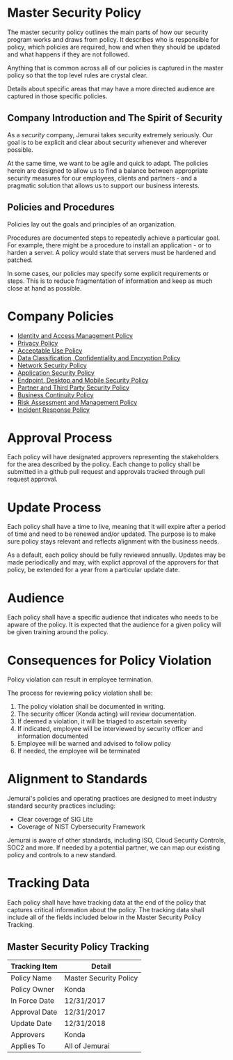 # Master Security Policy
The master security policy outlines the main parts of how our security program works and draws from policy.  It describes who is responsible for policy, which policies are required, how and when they should be updated and what happens if they are not followed.

Anything that is common across all of our policies is captured in the master policy so that the top level rules are crystal clear.

Details about specific areas that may have a more directed audience are captured in those specific policies.

## Company Introduction and The Spirit of Security
As a *security* company, Jemurai takes security extremely seriously.  Our goal is to be explicit and clear about security whenever and wherever possible.

At the same time, we want to be agile and quick to adapt.  The policies herein are designed to allow us to find a balance between appropriate security measures for our employees, clients and partners - and a pragmatic solution that allows us to support our business interests.

## Policies and Procedures
Policies lay out the goals and principles of an organization.

Procedures are documented steps to repeatedly achieve a particular goal.  For example, there might be a procedure to install an application - or to harden a server.  A policy would state that servers must be hardened and patched.

In some cases, our policies may specify some explicit requirements or steps.  This is to reduce fragmentation of information and keep as much close at hand as possible.

# Company Policies

* [Identity and Access Management Policy](policies/IAM_Policy.md)
* [Privacy Policy](policies/Privacy_Policy.md)
* [Acceptable Use Policy](policies/Acceptable_Use_Policy.md)
* [Data Classification, Confidentiality and Encryption Policy](policies/Data_Classification_and_Encryption_Policy.md)
* [Network Security Policy](policies/Network_Security_Policy.md)
* [Application Security Policy](policies/Application_Security_Policy.md)
* [Endpoint, Desktop and Mobile Security Policy](policies/Endpoint_Desktop_Mobile_Security_Policy.md)
* [Partner and Third Party Security Policy](policies/Partner_And_Third_Party_Security_Policy.md)
* [Business Continuity Policy](policies/BCP_Policy.md)
* [Risk Assessment and Management Policy](policies/Risk_Policy.md)
* [Incident Response Policy](policies/Indicent_Response_Policy.md)

# Approval Process
Each policy will have designated approvers representing the stakeholders for the area described by the policy.  Each change to policy shall be submitted in a github pull request and approvals tracked through pull request approval.

# Update Process
Each policy shall have a time to live, meaning that it will expire after a period of time and need to be renewed and/or updated.  The purpose is to make sure policy stays relevant and reflects alignment with the business needs.

As a default, each policy should be fully reviewed annually.  Updates may be made periodically and may, with explict approval of the approvers for that policy, be extended for a year from a particular update date.

# Audience
Each policy shall have a specific audience that indicates who needs to be apware of the policy.  It is expected that the audience for a given policy will be given training around the policy.

# Consequences for Policy Violation
Policy violation can result in employee termination.

The process for reviewing policy violation shall be:
1. The policy violation shall be documented in writing.
1. The security officer (Konda acting) will review documentation.
1. If deemed a violation, it will be triaged to ascertain severity
1. If indicated, employee will be interviewed by security officer and information documented
1. Employee will be warned and advised to follow policy
1. If needed, the employee will be terminated

# Alignment to Standards
Jemurai's policies and operating practices are designed to meet industry standard security practices including:
* Clear coverage of SIG Lite
* Coverage of NIST Cybersecurity Framework

Jemurai is aware of other standards, including ISO, Cloud Security Controls, SOC2 and more.  If needed by a potential partner, we can map our existing policy and controls to a new standard.

# Tracking Data
Each policy shall have have tracking data at the end of the policy that captures critical information about the policy.  The tracking data shall include all of the fields included below in the Master Security Policy Tracking.

## Master Security Policy Tracking

| Tracking Item   | Detail |
|-----------------|--------|
| Policy Name     | Master Security Policy |
| Policy Owner    | Konda  |
| In Force Date   | 12/31/2017 |
| Approval Date   | 12/31/2017 |
| Update Date     | 12/31/2018 |
| Approvers       | Konda |
| Applies To      | All of Jemurai |


